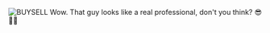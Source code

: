![BUYSELL](https://github.com/p5quared/p5quared/assets/98245483/68db241c-e7b7-4e53-ac95-194e1a7926e9)
Wow. That guy looks like a real professional, don't you think? 😎👨‍💼
